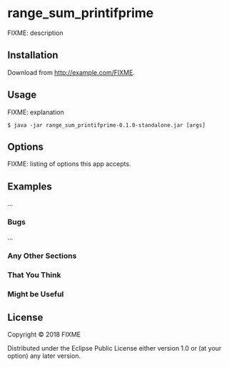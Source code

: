 # range_sum_printifprime

FIXME: description

## Installation

Download from http://example.com/FIXME.

## Usage

FIXME: explanation

    $ java -jar range_sum_printifprime-0.1.0-standalone.jar [args]

## Options

FIXME: listing of options this app accepts.

## Examples

...

### Bugs

...

### Any Other Sections
### That You Think
### Might be Useful

## License

Copyright © 2018 FIXME

Distributed under the Eclipse Public License either version 1.0 or (at
your option) any later version.
